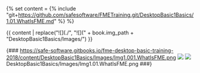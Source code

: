 {% set content =
  {% include "git+https://github.com/safesoftware/FMETraining.git/DesktopBasic1Basics/1.01.WhatIsFME.md" %}
%}

{{ content | replace("![](./", "![](" + book.img_path + "DesktopBasic1Basics/Images/") }}

{###
https://safe-software.gitbooks.io/fme-desktop-basic-training-2018/content/DesktopBasic1Basics/Images/Img1.001.WhatIsFME.png
![](./DesktopBasic1Basics/Images/Img1.001.WhatIsFME.png)
![](https://github.com/safesoftware/FMETraining/blob/master/DesktopBasic1Basics/Images/Img1.001.WhatIsFME.png)
DesktopBasic1Basics/Images/Img1.01.WhatIsFME.png
###}
